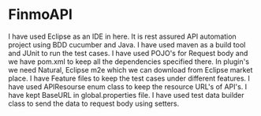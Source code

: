 # FinmoAPI

I have used Eclipse as an IDE in here.
It is rest assured API automation project using BDD cucumber and Java.
I have used maven as a build tool and JUnit to run the test cases.
I have used POJO's for Request body and we have pom.xml to keep all the dependencies specified there.
In plugin's we need Natural, Eclipse m2e which we can download from Eclipse market place.
I have Feature files to keep the test cases under different features.
I have used APIResourse enum class to keep the resource URL's of API's.
I have kept BaseURL in global.properties file.
I have used test data builder class to send the data to request body using setters.
